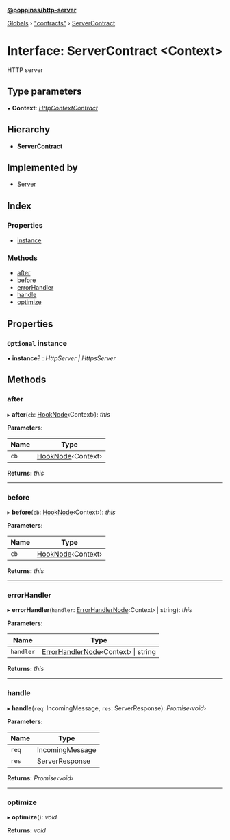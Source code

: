 **[@poppinss/http-server](../README.md)**

[Globals](../README.md) › ["contracts"](../modules/_contracts_.md) › [ServerContract](_contracts_.servercontract.md)

# Interface: ServerContract <**Context**>

HTTP server

## Type parameters

▪ **Context**: *[HttpContextContract](_contracts_.httpcontextcontract.md)*

## Hierarchy

* **ServerContract**

## Implemented by

* [Server](../classes/_server_index_.server.md)

## Index

### Properties

* [instance](_contracts_.servercontract.md#optional-instance)

### Methods

* [after](_contracts_.servercontract.md#after)
* [before](_contracts_.servercontract.md#before)
* [errorHandler](_contracts_.servercontract.md#errorhandler)
* [handle](_contracts_.servercontract.md#handle)
* [optimize](_contracts_.servercontract.md#optimize)

## Properties

### `Optional` instance

• **instance**? : *HttpServer | HttpsServer*

## Methods

###  after

▸ **after**(`cb`: [HookNode](../modules/_contracts_.md#hooknode)‹Context›): *this*

**Parameters:**

Name | Type |
------ | ------ |
`cb` | [HookNode](../modules/_contracts_.md#hooknode)‹Context› |

**Returns:** *this*

___

###  before

▸ **before**(`cb`: [HookNode](../modules/_contracts_.md#hooknode)‹Context›): *this*

**Parameters:**

Name | Type |
------ | ------ |
`cb` | [HookNode](../modules/_contracts_.md#hooknode)‹Context› |

**Returns:** *this*

___

###  errorHandler

▸ **errorHandler**(`handler`: [ErrorHandlerNode](../modules/_contracts_.md#errorhandlernode)‹Context› | string): *this*

**Parameters:**

Name | Type |
------ | ------ |
`handler` | [ErrorHandlerNode](../modules/_contracts_.md#errorhandlernode)‹Context› \| string |

**Returns:** *this*

___

###  handle

▸ **handle**(`req`: IncomingMessage, `res`: ServerResponse): *Promise‹void›*

**Parameters:**

Name | Type |
------ | ------ |
`req` | IncomingMessage |
`res` | ServerResponse |

**Returns:** *Promise‹void›*

___

###  optimize

▸ **optimize**(): *void*

**Returns:** *void*